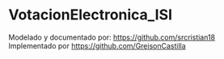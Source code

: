 # VotacionElectronica_ISI
Modelado y documentado por: https://github.com/srcristian18
Implementado por https://github.com/GreisonCastilla
